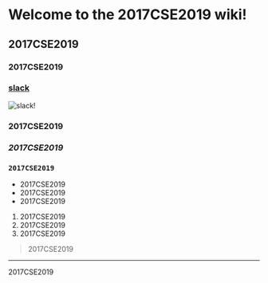 # Welcome to the 2017CSE2019 wiki!
## 2017CSE2019
### 2017CSE2019
### [slack](https://hu-2017-spring.slack.com)
![slack!](https://a.slack-edge.com/0180/img/icons/app-256.png)                                 
### **2017CSE2019**
### _2017CSE2019_
### `2017CSE2019`
* 2017CSE2019
* 2017CSE2019
* 2017CSE2019
1. 2017CSE2019
2. 2017CSE2019
3. 2017CSE2019
> 2017CSE2019
***
2017CSE2019
